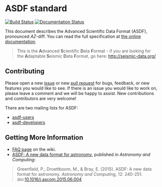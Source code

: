 ASDF standard
=============
[![Build Status](https://travis-ci.org/spacetelescope/asdf-standard.svg?branch=master)](https://travis-ci.org/spacetelescope/asdf-standard) [![Documentation Status](https://readthedocs.org/projects/asdf-standard/badge/?version=latest)](http://asdf-standard.readthedocs.io/en/latest/?badge=latest)

This document describes the Advanced Scientific Data Format (ASDF),
pronounced *AZ*-diff.  You can read the full specification at [the online documentation](http://asdf-standard.readthedocs.io/).

> This is the **A**dvanced **S**cientific **D**ata **F**ormat - if you are looking for the **A**daptable **S**eismic **D**ata **F**ormat, go here: http://seismic-data.org/


## Contributing
Please open a new [issue](https://github.com/spacetelescope/asdf-standard/issue) or new [pull request](https://github.com/spacetelescope/asdf-standard/pulls) for bugs, feedback, or new features you would like to see. If there is an issue you would like to work on, please leave a comment and we will be happy to assist. New contributions and contributors are very welcome!

There are two mailing lists for ASDF:

* [asdf-users](https://groups.google.com/forum/#!forum/asdf-users)
* [asdf-developers](https://groups.google.com/forum/#!forum/asdf-developers)

## Getting More Information

* [FAQ page](https://github.com/spacetelescope/asdf-standard/wiki/FAQ) on the wiki.
* [ASDF: A new data format for astronomy](https://doi.org/10.1016/j.ascom.2015.06.004), published in *Astronomy and Computing*:

> Greenfield, P., Droettboom, M., & Bray, E. (2015). ASDF: A new data format for astronomy. *Astronomy and Computing*, 12: 240-251.
> doi:[10.1016/j.ascom.2015.06.004](https://doi.org/10.1016/j.ascom.2015.06.004)
